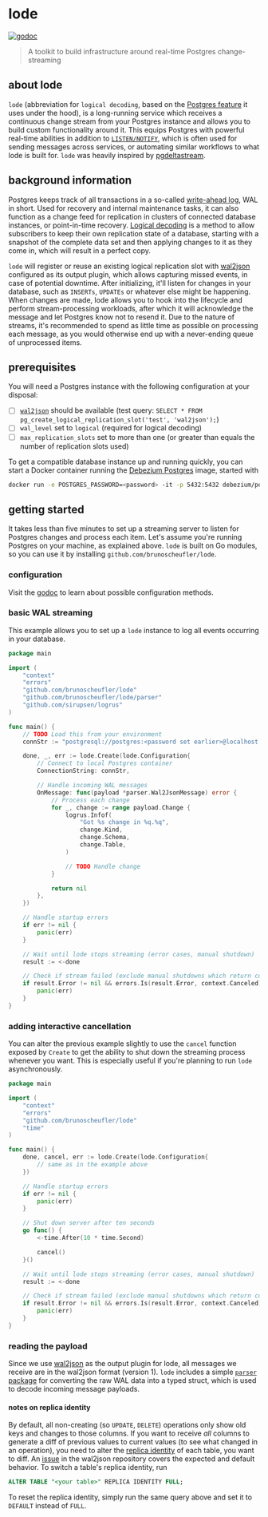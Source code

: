 # lode

[![godoc](https://godoc.org/github.com/brunoscheufler/lode?status.svg)](https://godoc.org/github.com/brunoscheufler/lode)

> A toolkit to build infrastructure around real-time Postgres change-streaming

## about lode

`lode` (abbreviation for `logical decoding`, based on the [Postgres feature](https://www.postgresql.org/docs/current/logicaldecoding.html) it uses under the hood),
is a long-running service which receives a continuous change stream from your Postgres instance and allows you to build custom functionality around it. This equips
Postgres with powerful real-time abilities in addition to [`LISTEN/NOTIFY`](https://www.postgresql.org/docs/current/sql-notify.html), which is often used for sending
messages across services, or automating similar workflows to what lode is built for. `lode` was heavily inspired by [pgdeltastream](https://github.com/hasura/pgdeltastream).

## background information

Postgres keeps track of all transactions in a so-called [write-ahead log](https://www.postgresql.org/docs/current/wal-intro.html), WAL in short. Used for recovery and internal
maintenance tasks, it can also function as a change feed for replication in clusters of connected database instances, or point-in-time recovery. [Logical decoding](https://www.postgresql.org/docs/current/logicaldecoding.html)
is a method to allow subscribers to keep their own replication state of a database, starting with a snapshot of the complete data set and then applying changes to it as they come in,
which will result in a perfect copy.

`lode` will register or reuse an existing logical replication slot with [wal2json](https://github.com/eulerto/wal2json) configured as its output plugin, which allows capturing missed events,
in case of potential downtime. After initializing, it'll listen for changes in your database, such as `INSERTs`, `UPDATEs` or whatever else might be happening. When changes
are made, lode allows you to hook into the lifecycle and perform stream-processing workloads, after which it will acknowledge the message and let Postgres know not to resend it.
Due to the nature of streams, it's recommended to spend as little time as possible on processing each message, as you would otherwise end up with a never-ending queue of unprocessed items. 

## prerequisites

You will need a Postgres instance with the following configuration at your disposal:

- [ ] [`wal2json`](https://github.com/eulerto/wal2json) should be available (test query: `SELECT * FROM pg_create_logical_replication_slot('test', 'wal2json');`)
- [ ] `wal_level` set to `logical` (required for logical decoding)
- [ ] `max_replication_slots` set to more than one (or greater than equals the number of replication slots used)

To get a compatible database instance up and running quickly, you can start a Docker container running the [Debezium Postgres](https://hub.docker.com/r/debezium/postgres) image, started with 

```bash
docker run -e POSTGRES_PASSWORD=<password> -it -p 5432:5432 debezium/postgres:12-alpine
```

## getting started

It takes less than five minutes to set up a streaming server to listen for Postgres changes and process
each item. Let's assume you're running Postgres on your machine, as explained above.
`lode` is built on Go modules, so you can use it by installing `github.com/brunoscheufler/lode`.

### configuration

Visit the [godoc](https://godoc.org/github.com/brunoscheufler/lode) to learn about possible configuration methods.

### basic WAL streaming

This example allows you to set up a `lode` instance to log all events occurring in your database.

```go
package main

import (
	"context"
	"errors"
	"github.com/brunoscheufler/lode"
	"github.com/brunoscheufler/lode/parser"
	"github.com/sirupsen/logrus"
)

func main() {
	// TODO Load this from your environment
	connStr := "postgresql://postgres:<password set earlier>@localhost:5432/postgres"

	done, _, err := lode.Create(lode.Configuration{
		// Connect to local Postgres container
		ConnectionString: connStr,

		// Handle incoming WAL messages
		OnMessage: func(payload *parser.Wal2JsonMessage) error {
			// Process each change
			for _, change := range payload.Change {
				logrus.Infof(
					"Got %s change in %q.%q",
					change.Kind,
					change.Schema,
					change.Table,
				)

				// TODO Handle change
			}

			return nil
		},
	})

	// Handle startup errors
	if err != nil {
		panic(err)
	}

	// Wait until lode stops streaming (error cases, manual shutdown)
	result := <-done

	// Check if stream failed (exclude manual shutdowns which return context cancellation error)
	if result.Error != nil && errors.Is(result.Error, context.Canceled) {
		panic(err)
	}
}
```

### adding interactive cancellation

You can alter the previous example slightly to use the `cancel` function exposed by `Create`
to get the ability to shut down the streaming process whenever you want. This is especially useful
if you're planning to run `lode` asynchronously.

```go
package main

import (
	"context"
	"errors"
	"github.com/brunoscheufler/lode"
	"time"
)

func main() {
	done, cancel, err := lode.Create(lode.Configuration{
		// same as in the example above
	})

	// Handle startup errors
	if err != nil {
		panic(err)
	}

	// Shut down server after ten seconds
	go func() {
		<-time.After(10 * time.Second)

		cancel()
	}()

	// Wait until lode stops streaming (error cases, manual shutdown)
	result := <-done

	// Check if stream failed (exclude manual shutdowns which return context cancellation error)
	if result.Error != nil && errors.Is(result.Error, context.Canceled) {
		panic(err)
	}
}
```

### reading the payload

Since we use [wal2json](https://github.com/eulerto/wal2json) as the output plugin for lode, all messages we receive are in the wal2json format (version 1).
`lode` includes a simple [`parser` package](https://godoc.org/github.com/brunoscheufler/lode/parser) for converting the raw WAL data into a typed struct,
which is used to decode incoming message payloads.

#### notes on replica identity

By default, all non-creating (so `UPDATE`, `DELETE`) operations only show old keys and changes to those columns. If you want to receive _all_ columns to generate
a diff of previous values to current values (to see what changed in an operation), you need to alter the [replica identity](https://www.postgresql.org/docs/current/logical-replication-publication.html)
of each table, you want to diff. An [issue](https://github.com/eulerto/wal2json/issues/7) in the wal2json repository covers the
expected and default behavior. To switch a table's replica identity, run

```sql
ALTER TABLE "<your table>" REPLICA IDENTITY FULL;
``` 

To reset the replica identity, simply run the same query above and set it to `DEFAULT` instead of `FULL`.
